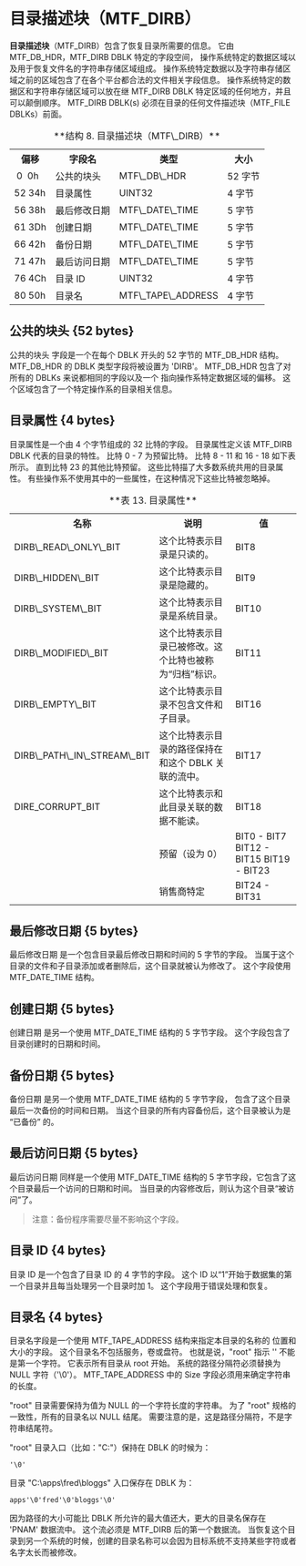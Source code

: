 # 目录描述块（MTF_DIRB）

**目录描述块**（MTF_DIRB）包含了恢复目录所需要的信息。
它由 MTF\_DB\_HDR，MTF\_DIRB DBLK 特定的字段空间，
操作系统特定的数据区域以及用于恢复文件名的字符串存储区域组成。
操作系统特定数据以及字符串存储区域之前的区域包含了在各个平台都合法的文件相关字段信息。
操作系统特定的数据区和字符串存储区域可以放在继 MTF\_DIRB DBLK 特定区域的任何地方，并且可以颠倒顺序。
MTF\_DIRB DBLK(s) 必须在目录的任何文件描述块（MTF\_FILE DBLKs）前面。

<table>
  <tr>
    <th>偏移</th><th>字段名</th><th>类型</th><th>大小</th>
  </tr>
  <tr>
    <td>&nbsp;0 &nbsp;0h</td><td>公共的块头</td><td>MTF\_DB\_HDR</td><td>52 字节</td>
  </tr>
  <tr>
    <td>52 34h</td><td>目录属性</td><td>UINT32</td><td>4 字节</td>
  </tr>
  <tr>
    <td>56 38h</td><td>最后修改日期</td><td>MTF\_DATE\_TIME</td><td>5 字节</td>
  </tr>
  <tr>
    <td>61 3Dh</td><td>创建日期</td><td>MTF\_DATE\_TIME</td><td>5 字节</td>
  </tr>
  <tr>
    <td>66 42h</td><td>备份日期</td><td>MTF\_DATE\_TIME</td><td>5 字节</td>
  </tr>
  <tr>
    <td>71 47h</td><td>最后访问日期</td><td>MTF\_DATE\_TIME</td><td>5 字节</td>
  </tr>
  <tr>
    <td>76 4Ch</td><td>目录 ID</td><td>UINT32</td><td>4 字节</td>
  </tr>
  <tr>
    <td>80 50h</td><td>目录名</td><td>MTF\_TAPE\_ADDRESS</td><td>4 字节</td>
  </tr>
  <caption>**结构 8. 目录描述块（MTF\_DIRB）**</caption>
</table>

## 公共的块头 {52 bytes}

公共的块头 字段是一个在每个 DBLK 开头的 52 字节的 MTF\_DB\_HDR 结构。
MTF\_DB\_HDR 的 DBLK 类型字段将被设置为 'DIRB'。
MTF\_DB\_HDR 包含了对所有的 DBLKs 来说都相同的字段以及一个
指向操作系特定数据区域的偏移。
这个区域包含了一个特定操作系的目录相关信息。

## 目录属性 {4 bytes}

目录属性是一个由 4 个字节组成的 32 比特的字段。
目录属性定义该 MTF\_DIRB DBLK 代表的目录的特性。
比特 0 - 7 为预留比特。
比特 8 - 11 和 16 - 18 如下表所示。
直到比特 23 的其他比特预留。
这些比特描了大多数系统共用的目录属性。
有些操作系不使用其中的一些属性，在这种情况下这些比特被忽略掉。

<table>
  <caption>**表 13. 目录属性**</caption>
  <tr>
    <th>名称</th><th>说明</th><th>值</th>
  </tr>
  <tr>
    <td>DIRB\_READ\_ONLY\_BIT</td><td>这个比特表示目录是只读的。</td><td>BIT8</td>
  </tr>
  <tr>
    <td>DIRB\_HIDDEN\_BIT</td><td>这个比特表示目录是隐藏的。</td><td>BIT9</td>
  </tr>
  <tr>
    <td>DIRB\_SYSTEM\_BIT</td><td>这个比特表示目录是系统目录。</td><td>BIT10</td>
  </tr>
  <tr>
    <td>DIRB\_MODIFIED\_BIT</td><td>这个比特表示目录已被修改。这个比特也被称为“归档”标识。</td><td>BIT11</td>
  </tr>
  <tr>
    <td>DIRB\_EMPTY\_BIT</td><td>这个比特表示目录不包含文件和子目录。</td><td>BIT16</td>
  </tr>
  <tr>
    <td>DIRB\_PATH\_IN\_STREAM\_BIT</td><td>这个比特表示目录的路径保持在和这个 DBLK 关联的流中。</td><td>BIT17</td>
  </tr>
  <tr>
    <td>DIRE_CORRUPT_BIT</td><td>这个比特表示和此目录关联的数据不能读。</td><td>BIT18</td>
  </tr>
  <tr>
    <td></td><td>预留（设为 0）</td><td>BIT0 - BIT7
BIT12 - BIT15
BIT19 - BIT23</td>
  </tr>
  <tr>
    <td></td><td>销售商特定</td><td>BIT24 - BIT31</td>
  </tr>
</table>

## 最后修改日期 {5 bytes}

最后修改日期 是一个包含目录最后修改日期和时间的 5 字节的字段。
当属于这个目录的文件和子目录添加或者删除后，这个目录就被认为修改了。
这个字段使用 MTF\_DATE\_TIME 结构。

## 创建日期 {5 bytes}

创建日期 是另一个使用 MTF\_DATE\_TIME 结构的 5 字节字段。
这个字段包含了目录创建时的日期和时间。

## 备份日期 {5 bytes}

备份日期 是另一个使用 MTF\_DATE\_TIME 结构的 5 字节字段，
包含了这个目录最后一次备份的时间和日期。
当这个目录的所有内容备份后，这个目录被认为是 “已备份” 的。

## 最后访问日期 {5 bytes}

最后访问日期 同样是一个使用 MTF\_DATE\_TIME 结构的 5 字节字段，它包含了这个目录最后一个访问的日期和时间。
当目录的内容修改后，则认为这个目录“被访问”了。

> 注意：备份程序需要尽量不影响这个字段。

## 目录 ID {4 bytes}

目录 ID 是一个包含了目录 ID 的 4 字节的字段。
这个 ID 以“1”开始于数据集的第一个目录并且每当处理另一个目录时加 1。
这个字段用于错误处理和恢复。

## 目录名 {4 bytes}

目录名字段是一个使用 MTF\_TAPE\_ADDRESS 结构来指定本目录的名称的
位置和大小的字段。
这个目录名不包括服务，卷或盘符。
也就是说，"root" 指示 '\' 不能是第一个字符。
它表示所有目录从 root 开始。
系统的路径分隔符必须替换为 NULL 字符（'\0'）。
MTF\_TAPE\_ADDRESS 中的 Size 字段必须用来确定字符串的长度。

"root" 目录需要保持为值为 NULL 的一个字符长度的字符串。
为了 "root" 规格的一致性，所有的目录名以 NULL 结尾。
需要注意的是，这是路径分隔符，不是字符串结尾符。

"root" 目录入口（比如："C:\"）保持在 DBLK 的时候为：

    '\0'

目录 "C:\apps\fred\bloggs\" 入口保存在 DBLK 为：

    apps'\0'fred'\0'bloggs'\0'

因为路径的大小可能比 DBLK 所允许的最大值还大，更大的目录名保存在
'PNAM' 数据流中。
这个流必须是 MTF\_DIRB 后的第一个数据流。
当恢复这个目录到另一个系统的时候，创建的目录名称可以会因为目标系统不支持某些字符或者名字太长而被修改。
